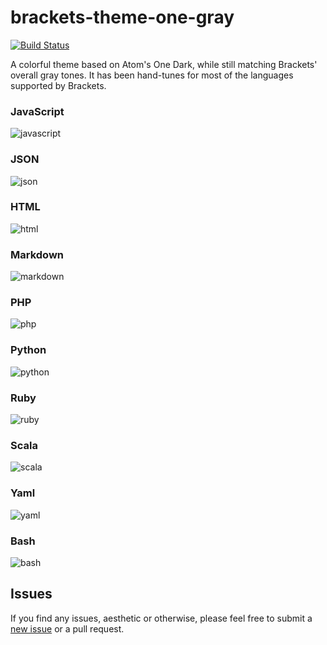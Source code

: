 # brackets-theme-one-gray

[![Build Status](https://travis-ci.org/catdad/brackets-theme-one-gray.svg?branch=master)](https://travis-ci.org/catdad/brackets-theme-one-gray)

A colorful theme based on Atom's One Dark, while still matching Brackets' overall gray tones. It has been hand-tunes for most of the languages supported by Brackets.

### JavaScript

![javascript](https://raw.githubusercontent.com/catdad/brackets-theme-one-gray/master/images/javascript.png)

### JSON

![json](https://raw.githubusercontent.com/catdad/brackets-theme-one-gray/master/images/javascript.png)

### HTML

![html](https://raw.githubusercontent.com/catdad/brackets-theme-one-gray/master/images/html.png)

### Markdown

![markdown](https://raw.githubusercontent.com/catdad/brackets-theme-one-gray/master/images/markdown.png)

### PHP

![php](https://raw.githubusercontent.com/catdad/brackets-theme-one-gray/master/images/php.png)

### Python

![python](https://raw.githubusercontent.com/catdad/brackets-theme-one-gray/master/images/python.png)

### Ruby

![ruby](https://raw.githubusercontent.com/catdad/brackets-theme-one-gray/master/images/ruby.png)

### Scala

![scala](https://raw.githubusercontent.com/catdad/brackets-theme-one-gray/master/images/scala.png)

### Yaml

![yaml](https://raw.githubusercontent.com/catdad/brackets-theme-one-gray/master/images/yaml.png)

### Bash

![bash](https://raw.githubusercontent.com/catdad/brackets-theme-one-gray/master/images/bash.png)

## Issues

If you find any issues, aesthetic or otherwise, please feel free to submit a [new issue](https://github.com/catdad/brackets-theme-one-gray/issues/new) or a pull request.
